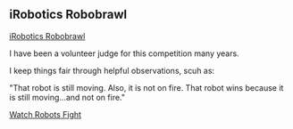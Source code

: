 
## iRobotics Robobrawl

[iRobotics Robobrawl](https://irobotics.illinois.edu/category/combotics/robobrawl/)

I have been a volunteer judge for this competition many years.

I keep things fair through helpful observations, scuh as: 

"That robot is still moving. Also, it is not on fire. That robot wins because it is still moving...and not on fire."


[Watch Robots Fight](https://www.youtube.com/channel/UCnc15qfj3MgCkMtNdnrB5Yg?reload=9)